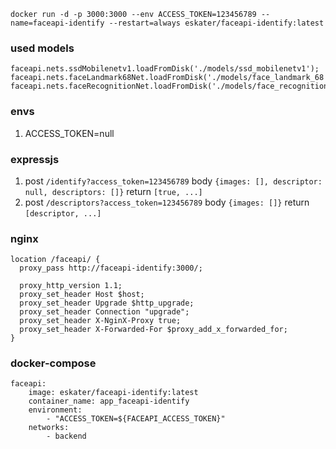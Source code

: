 `docker run -d -p 3000:3000 --env ACCESS_TOKEN=123456789 --name=faceapi-identify --restart=always eskater/faceapi-identify:latest`

### used models

```
faceapi.nets.ssdMobilenetv1.loadFromDisk('./models/ssd_mobilenetv1');
faceapi.nets.faceLandmark68Net.loadFromDisk('./models/face_landmark_68');
faceapi.nets.faceRecognitionNet.loadFromDisk('./models/face_recognition');
```

### envs

1. ACCESS_TOKEN=null

### expressjs
1. post `/identify?access_token=123456789` body `{images: [], descriptor: null, descriptors: []}` return `[true, ...]`
2. post `/descriptors?access_token=123456789` body `{images: []}` return `[descriptor, ...]`

### nginx
```
location /faceapi/ {
  proxy_pass http://faceapi-identify:3000/;

  proxy_http_version 1.1;
  proxy_set_header Host $host;
  proxy_set_header Upgrade $http_upgrade;
  proxy_set_header Connection "upgrade";
  proxy_set_header X-NginX-Proxy true;
  proxy_set_header X-Forwarded-For $proxy_add_x_forwarded_for;
}
```

### docker-compose
```
faceapi:
    image: eskater/faceapi-identify:latest
    container_name: app_faceapi-identify
    environment:
        - "ACCESS_TOKEN=${FACEAPI_ACCESS_TOKEN}"
    networks:
        - backend
```